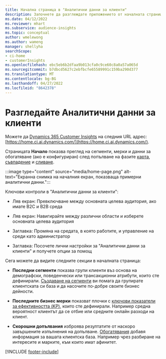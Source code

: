 ```yaml
---
title: Начална страница в "Аналитични данни за клиенти"
description: Започнете да разглеждате приложението от началната страница.
ms.date: 04/12/2022
ms.reviewer: mhart
ms.subservice: audience-insights
ms.topic: conceptual
author: wmelewong
ms.author: wameng
manager: shellyha
searchScope:
- ci-home
- customerInsights
ms.openlocfilehash: ebc5eb6b2dfaa9b013cfa0c9ce60c8a0a57a065d
ms.sourcegitcommit: b7dbcd5627c2ebfbcfe65589991c159ba290d377
ms.translationtype: MT
ms.contentlocale: bg-BG
ms.lasthandoff: 04/27/2022
ms.locfileid: "8642378"
---
```

# <a name="explore-customer-insights"></a>Разгледайте Аналитични данни за клиенти

Можете да [Dynamics 365 Customer Insights](https://home.ci.ai.dynamics.com/) на следния URL адрес: [https://home.ci.ai.dynamics.com/](https://home.ci.ai.dynamics.com/).

Страницата **Начало** показва преглед на сегменти, мерки и данни за обогатяване (ако е конфигуриран) след попълване на фазите [карта](map-entities.md), [съвпадение](match-entities.md) и [сливане](merge-entities.md).

:::image type="content" source="media/home-page.png" alt-text="Екранна снимка на началния екран, показваща примерни аналитични данни.":::

Ключови контроли в "Аналитични данни за клиенти":

- Ляв екран: Превключване между основната целева аудитория, ако имате B2C и B2B среда

- Ляв екран: Навигирайте между различни области и изберете основната целева аудитория

- Заглавка: Промяна на средата, в която работите, и управление на среди като администратор

- Заглавка: Посочете лични настройки за "Аналитични данни за клиенти" и получете опции за помощ

Сега можете да видите следните секции в началната страница:

- **Последни сегменти** показва групи клиенти въз основа на демографски, поведенчески или трансакционни атрибути, които сте дефинирали. [Създаване на сегменти](segments.md) ви помага да групирате клиентската си база и да насочите по-добре своите бизнес дейности.

- **Последните бизнес мерки** показват плочки с [ключови показатели за ефективността (KP),](measures.md) които сте дефинирали. Например средна вероятност клиентът да се отбие или средните онлайн разходи на клиент.

- **Скорошни допълвания** изброява резултатите от наскоро завършените изпълнения на допълване. [Обогатявания](enrichment-hub.md) добавя информация за вашата клиентска база. Например чрез разбиране на интересите и марките, към които имат афинитет.


[!INCLUDE [footer-include](includes/footer-banner.md)]
